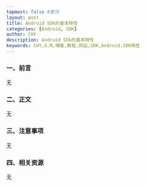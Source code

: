 ```yaml
---
topmost: false #置顶
layout: post
title: Android SDk的基本特性
categories: [Android, SDK]
author: CHY
description: Android SDk的基本特性
keywords: CHY,G.M,博客,教程,网站,SDK,Android,SDK特性
---
```


### 一、前言
无

### 二、正文
无

### 三、注意事项
无

### 四、相关资源
无
